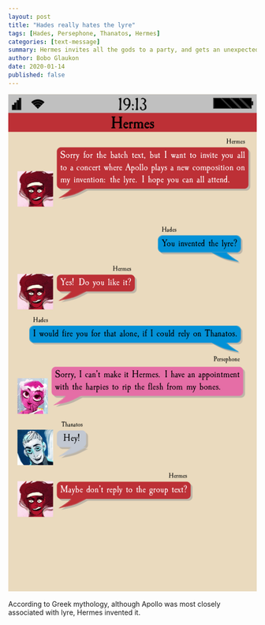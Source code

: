 ```yaml
---
layout: post
title: "Hades really hates the lyre"
tags: [Hades, Persephone, Thanatos, Hermes]
categories: [text-message]
summary: Hermes invites all the gods to a party, and gets an unexpected response.
author: Bobo Glaukon
date: 2020-01-14
published: false
---
```


![Hades would fire Hermes for inventing the lyre](/assets/img/fired.png)

According to Greek mythology, although Apollo was most closely associated with lyre, Hermes invented it.


